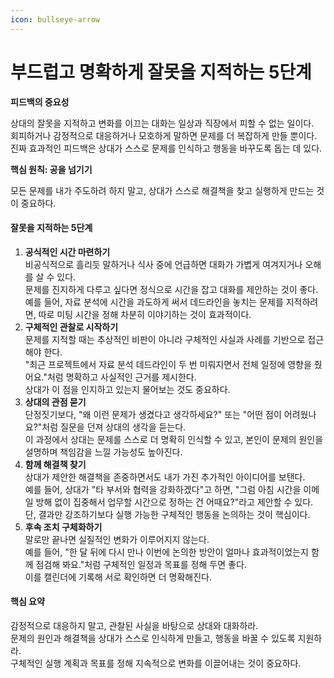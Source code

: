 ```yaml
---
icon: bullseye-arrow
---
```


# 부드럽고 명확하게 잘못을 지적하는 5단계

**피드백의 중요성**

상대의 잘못을 지적하고 변화를 이끄는 대화는 일상과 직장에서 피할 수 없는 일이다.\
회피하거나 감정적으로 대응하거나 모호하게 말하면 문제를 더 복잡하게 만들 뿐이다.\
진짜 효과적인 피드백은 상대가 스스로 문제를 인식하고 행동을 바꾸도록 돕는 데 있다.

**핵심 원칙: 공을 넘기기**

모든 문제를 내가 주도하려 하지 말고, 상대가 스스로 해결책을 찾고 실행하게 만드는 것이 중요하다.

#### 잘못을 지적하는 5단계

1. **공식적인 시간 마련하기**\
   비공식적으로 흘리듯 말하거나 식사 중에 언급하면 대화가 가볍게 여겨지거나 오해를 살 수 있다.\
   문제를 진지하게 다루고 싶다면 정식으로 시간을 잡고 대화를 제안하는 것이 좋다.\
   예를 들어, 자료 분석에 시간을 과도하게 써서 데드라인을 놓치는 문제를 지적하려면, 따로 미팅 시간을 정해 차분히 이야기하는 것이 효과적이다.
2. **구체적인 관찰로 시작하기**\
   문제를 지적할 때는 추상적인 비판이 아니라 구체적인 사실과 사례를 기반으로 접근해야 한다.\
   "최근 프로젝트에서 자료 분석 데드라인이 두 번 미뤄지면서 전체 일정에 영향을 줬어요."처럼 명확하고 사실적인 근거를 제시한다.\
   상대가 이 점을 인지하고 있는지 물어보는 것도 중요하다.
3. **상대의 관점 묻기**\
   단정짓기보다, "왜 이런 문제가 생겼다고 생각하세요?" 또는 "어떤 점이 어려웠나요?"처럼 질문을 던져 상대의 생각을 듣는다.\
   이 과정에서 상대는 문제를 스스로 더 명확히 인식할 수 있고, 본인이 문제의 원인을 설명하며 책임감을 느낄 가능성도 높아진다.
4. **함께 해결책 찾기**\
   상대가 제안한 해결책을 존중하면서도 내가 가진 추가적인 아이디어를 보탠다.\
   예를 들어, 상대가 "타 부서와 협력을 강화하겠다"고 하면, "그럼 아침 시간을 이메일 방해 없이 집중해서 업무할 시간으로 정하는 건 어때요?"라고 제안할 수 있다.\
   단, 결과만 강조하기보다 실행 가능한 구체적인 행동을 논의하는 것이 핵심이다.
5. **후속 조치 구체화하기**\
   말로만 끝나면 실질적인 변화가 이루어지지 않는다.\
   예를 들어, "한 달 뒤에 다시 만나 이번에 논의한 방안이 얼마나 효과적이었는지 함께 점검해 봐요."처럼 구체적인 일정과 목표를 정해 두면 좋다.\
   이를 캘린더에 기록해 서로 확인하면 더 명확해진다.

#### 핵심 요약

감정적으로 대응하지 말고, 관찰된 사실을 바탕으로 상대와 대화하라.\
문제의 원인과 해결책을 상대가 스스로 인식하게 만들고, 행동을 바꿀 수 있도록 지원하라.\
구체적인 실행 계획과 목표를 정해 지속적으로 변화를 이끌어내는 것이 중요하다.
